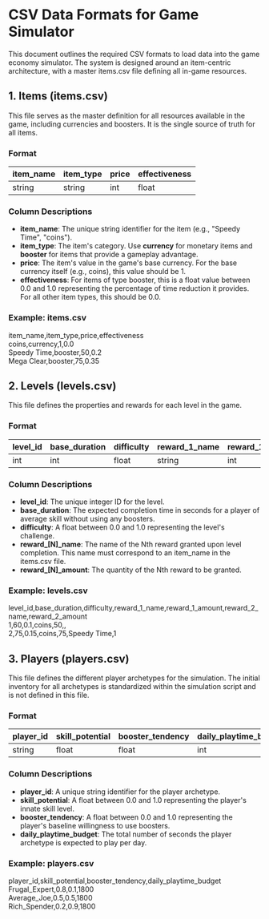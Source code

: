 # **CSV Data Formats for Game Simulator**

This document outlines the required CSV formats to load data into the game economy simulator. The system is designed around an item-centric architecture, with a master items.csv file defining all in-game resources.

## **1\. Items (items.csv)**

This file serves as the master definition for all resources available in the game, including currencies and boosters. It is the single source of truth for all items.

### **Format**

| item\_name | item\_type | price | effectiveness |
| :---- | :---- | :---- | :---- |
| string | string | int | float |

### **Column Descriptions**

* **item\_name**: The unique string identifier for the item (e.g., "Speedy Time", "coins").  
* **item\_type**: The item's category. Use **currency** for monetary items and **booster** for items that provide a gameplay advantage.  
* **price**: The item's value in the game's base currency. For the base currency itself (e.g., coins), this value should be 1\.  
* **effectiveness**: For items of type booster, this is a float value between 0.0 and 1.0 representing the percentage of time reduction it provides. For all other item types, this should be 0.0.

### **Example: items.csv**

item\_name,item\_type,price,effectiveness  
coins,currency,1,0.0  
Speedy Time,booster,50,0.2  
Mega Clear,booster,75,0.35

## **2\. Levels (levels.csv)**

This file defines the properties and rewards for each level in the game.

### **Format**

| level\_id | base\_duration | difficulty | reward\_1\_name | reward\_1\_amount | reward\_2\_name | reward\_2\_amount |
| :---- | :---- | :---- | :---- | :---- | :---- | :---- |
| int | int | float | string | int | string | int |

### **Column Descriptions**

* **level\_id**: The unique integer ID for the level.  
* **base\_duration**: The expected completion time in seconds for a player of average skill without using any boosters.  
* **difficulty**: A float between 0.0 and 1.0 representing the level's challenge.  
* **reward\_\[N\]\_name**: The name of the Nth reward granted upon level completion. This name must correspond to an item\_name in the items.csv file.  
* **reward\_\[N\]\_amount**: The quantity of the Nth reward to be granted.

### **Example: levels.csv**

level\_id,base\_duration,difficulty,reward\_1\_name,reward\_1\_amount,reward\_2\_name,reward\_2\_amount  
1,60,0.1,coins,50,,  
2,75,0.15,coins,75,Speedy Time,1

## **3\. Players (players.csv)**

This file defines the different player archetypes for the simulation. The initial inventory for all archetypes is standardized within the simulation script and is not defined in this file.

### **Format**

| player\_id | skill\_potential | booster\_tendency | daily\_playtime\_budget |
| :---- | :---- | :---- | :---- |
| string | float | float | int |

### **Column Descriptions**

* **player\_id**: A unique string identifier for the player archetype.  
* **skill\_potential**: A float between 0.0 and 1.0 representing the player's innate skill level.  
* **booster\_tendency**: A float between 0.0 and 1.0 representing the player's baseline willingness to use boosters.  
* **daily\_playtime\_budget**: The total number of seconds the player archetype is expected to play per day.

### **Example: players.csv**

player\_id,skill\_potential,booster\_tendency,daily\_playtime\_budget  
Frugal\_Expert,0.8,0.1,1800  
Average\_Joe,0.5,0.5,1800  
Rich\_Spender,0.2,0.9,1800  
